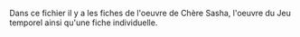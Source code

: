 Dans ce fichier il y a les fiches de l'oeuvre de Chère Sasha, l'oeuvre du Jeu temporel ainsi qu'une fiche individuelle.

